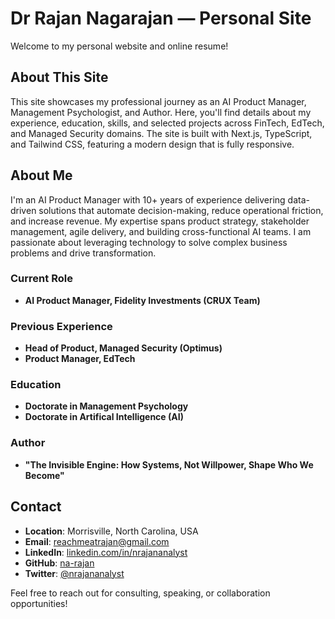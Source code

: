 # Dr Rajan Nagarajan — Personal Site

Welcome to my personal website and online resume!

## About This Site

This site showcases my professional journey as an AI Product Manager, Management Psychologist, and Author. Here, you'll find details about my experience, education, skills, and selected projects across FinTech, EdTech, and Managed Security domains. The site is built with Next.js, TypeScript, and Tailwind CSS, featuring a modern design that is fully responsive.

## About Me

I'm an AI Product Manager with 10+ years of experience delivering data-driven solutions that automate decision-making, reduce operational friction, and increase revenue. My expertise spans product strategy, stakeholder management, agile delivery, and building cross-functional AI teams. I am passionate about leveraging technology to solve complex business problems and drive transformation.

### Current Role
- **AI Product Manager, Fidelity Investments (CRUX Team)**

### Previous Experience
- **Head of Product, Managed Security (Optimus)**
- **Product Manager, EdTech**

### Education
- **Doctorate in Management Psychology** 
- **Doctorate in Artifical Intelligence (AI)**

### Author
- **"The Invisible Engine: How Systems, Not Willpower, Shape Who We Become"**

## Contact

- **Location**: Morrisville, North Carolina, USA
- **Email**: reachmeatrajan@gmail.com
- **LinkedIn**: [linkedin.com/in/nrajananalyst](https://linkedin.com/in/nrajananalyst)
- **GitHub**: [na-rajan](https://github.com/na-rajan)
- **Twitter**: [@nrajananalyst](https://twitter.com/nrajananalyst)

Feel free to reach out for consulting, speaking, or collaboration opportunities!

